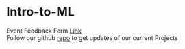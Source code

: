# Intro-to-ML
Event Feedback Form [Link](https://goo.gl/forms/yDatpJlRZweo4kWD2)
<br>
Follow our github [repo](https://github.com/proximus-coding-society) to get updates of our current Projects
